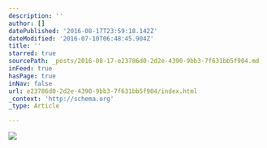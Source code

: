 ```yaml
---
description: ''
author: []
datePublished: '2016-08-17T23:59:18.142Z'
dateModified: '2016-07-10T06:48:45.904Z'
title: ''
starred: true
sourcePath: _posts/2016-08-17-e23786d0-2d2e-4390-9bb3-7f631bb5f904.md
inFeed: true
hasPage: true
inNav: false
url: e23786d0-2d2e-4390-9bb3-7f631bb5f904/index.html
_context: 'http://schema.org'
_type: Article

---
```

![](https://the-grid-user-content.s3-us-west-2.amazonaws.com/643b9ea7-01b4-4f34-90e3-002d49495095.jpg)